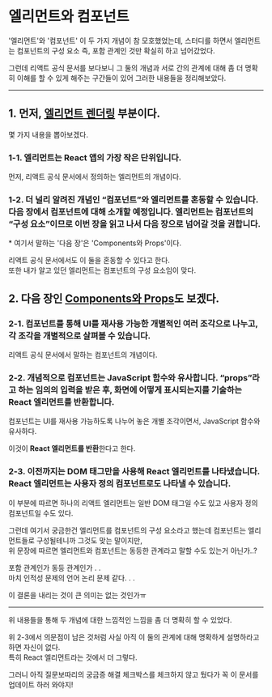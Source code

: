 # 엘리먼트와 컴포넌트
'엘리먼트'와 '컴포넌트' 이 두 가지 개념이 참 모호했었는데, 스터디를 하면서 엘리먼트는 컴포넌트의 구성 요소 즉, 포함 관계인 것만 확실히 하고 넘어갔었다.

그런데 리액트 공식 문서를 보다보니 그 둘의 개념과 서로 간의 관계에 대해 좀 더 명확히 이해를 할 수 있게 해주는 구간들이 있어 그러한 내용들을 정리해보았다.

--------------


## 1. 먼저, [엘리먼트 렌더링](https://ko.reactjs.org/docs/rendering-elements.html) 부분이다.

몇 가지 내용을 뽑아보겠다.
### 1-1. 엘리먼트는 React 앱의 가장 작은 단위입니다.
먼저, 리액트 공식 문서에서 정의하는 엘리먼트의 개념이다.

### 1-2. 더 널리 알려진 개념인 “컴포넌트”와 엘리먼트를 혼동할 수 있습니다. 다음 장에서 컴포넌트에 대해 소개할 예정입니다. 엘리먼트는 컴포넌트의 “구성 요소”이므로 이번 장을 읽고 나서 다음 장으로 넘어갈 것을 권합니다.
\* 여기서 말하는 '다음 장'은 'Components와 Props'이다.

리액트 공식 문서에서도 이 둘을 혼동할 수 있다고 한다. <br />
또한 내가 알고 있던 엘리먼트는 컴포넌트의 구성 요소임이 맞다.

## 2. 다음 장인 [Components와 Props](https://ko.reactjs.org/docs/components-and-props.html)도 보겠다.

### 2-1. 컴포넌트를 통해 UI를 재사용 가능한 개별적인 여러 조각으로 나누고, 각 조각을 개별적으로 살펴볼 수 있습니다.
리액트 공식 문서에서 말하는 컴포넌트의 개념이다.

### 2-2. 개념적으로 컴포넌트는 JavaScript 함수와 유사합니다. “props”라고 하는 임의의 입력을 받은 후, 화면에 어떻게 표시되는지를 기술하는 React 엘리먼트를 반환합니다.
컴포넌트는 UI를 재사용 가능하도록 나누어 놓은 개별 조각이면서, JavaScript 함수와 유사하다.

이것이 **React 엘리먼트를 반환**한다고 한다.

### 2-3. 이전까지는 DOM 태그만을 사용해 React 엘리먼트를 나타냈습니다. React 엘리먼트는 사용자 정의 컴포넌트로도 나타낼 수 있습니다.
이 부분에 따르면 하나의 리액트 엘리먼트는 일반 DOM 태그일 수도 있고 사용자 정의 컴포넌트일 수도 있다.

그런데 여기서 궁금한건 엘리먼트를 컴포넌트의 구성 요소라고 했는데 컴포넌트는 엘리먼트들로 구성될테니까 그것도 맞는 말이지만, <br />
위 문장에 따르면 엘리먼트와 컴포넌트는 동등한 관계라고 말할 수도 있는거 아닌가..?

포함 관계인가 동등 관계인가 . . <br />
마치 인적성 문제의 언어 논리 문제 같다. . . 

이 결론을 내리는 것이 큰 의미는 없는 것인가ㅠ

-------------

위 내용들을 통해 두 개념에 대한 느낌적인 느낌을 좀 더 명확히 할 수 있었다.

위 2-3에서 의문점이 남은 것처럼 사실 아직 이 둘의 관계에 대해 명확하게 설명하라고 하면 자신이 없다. <br />
특히 React 엘리먼트라는 것에서 더 그렇다.

그러니 아직 질문보따리의 궁금증 해결 체크박스를 체크하지 않고 뒀다가 꼭 이 문서를 업데이트 하러 와야지!
